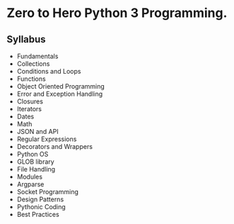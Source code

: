 # Zero to Hero Python 3 Programming.
## Syllabus

- Fundamentals
- Collections
- Conditions and Loops
- Functions
- Object Oriented Programming
- Error and Exception Handling
- Closures
- Iterators
- Dates
- Math
- JSON and API
- Regular Expressions
- Decorators and Wrappers
- Python OS
- GLOB library
- File Handling
- Modules
- Argparse
- Socket Programming
- Design Patterns
- Pythonic Coding
- Best Practices
